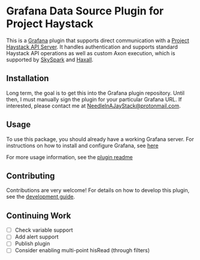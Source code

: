 # Grafana Data Source Plugin for Project Haystack

This is a [Grafana](https://grafana.com/grafana/) plugin that supports direct communication with a
[Project Haystack API Server](https://project-haystack.org/doc/docHaystack/HttpApi). It handles authentication
and supports standard Haystack API operations as well as custom Axon execution, which is supported by
[SkySpark](https://skyfoundry.com/product) and [Haxall](https://haxall.io/).

## Installation

Long term, the goal is to get this into the Grafana plugin repository. Until then, I must manually sign the plugin
for your particular Grafana URL. If interested, please contact me at NeedleInAJayStack@protonmail.com.

## Usage

To use this package, you should already have a working Grafana server. For instructions on how to install and configure
Grafana, see [here](https://grafana.com/docs/grafana/latest/)

For more usage information, see the [plugin readme](./src/README.md)

## Contributing

Contributions are very welcome! For details on how to develop this plugin, see the
[development guide](./DEVELOPMENT_GUIDE.md).

## Continuing Work

* [ ] Check variable support
* [ ] Add alert support
* [ ] Publish plugin
* [ ] Consider enabling multi-point hisRead (through filters)